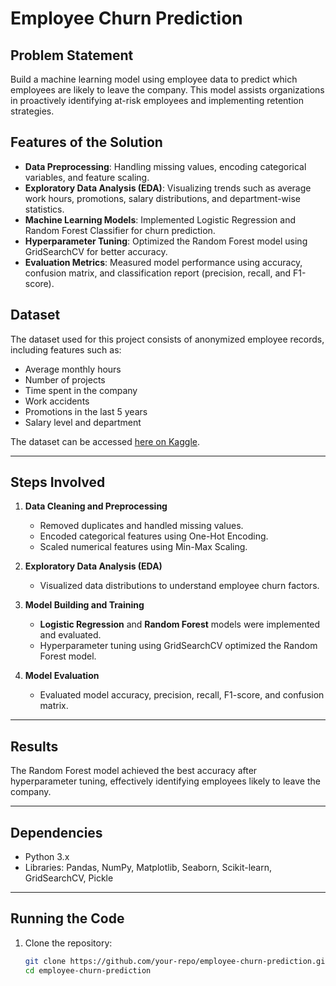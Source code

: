 # Employee Churn Prediction

## Problem Statement
Build a machine learning model using employee data to predict which employees are likely to leave the company. This model assists organizations in proactively identifying at-risk employees and implementing retention strategies. 

## Features of the Solution
- **Data Preprocessing**: Handling missing values, encoding categorical variables, and feature scaling.
- **Exploratory Data Analysis (EDA)**: Visualizing trends such as average work hours, promotions, salary distributions, and department-wise statistics.
- **Machine Learning Models**: Implemented Logistic Regression and Random Forest Classifier for churn prediction.
- **Hyperparameter Tuning**: Optimized the Random Forest model using GridSearchCV for better accuracy.
- **Evaluation Metrics**: Measured model performance using accuracy, confusion matrix, and classification report (precision, recall, and F1-score).

## Dataset
The dataset used for this project consists of anonymized employee records, including features such as:
- Average monthly hours
- Number of projects
- Time spent in the company
- Work accidents
- Promotions in the last 5 years
- Salary level and department

The dataset can be accessed [here on Kaggle](https://www.kaggle.com/datasets/ksbmishra/employeeturnoverprediction).

---

## Steps Involved

1. **Data Cleaning and Preprocessing**  
   - Removed duplicates and handled missing values.  
   - Encoded categorical features using One-Hot Encoding.  
   - Scaled numerical features using Min-Max Scaling.

2. **Exploratory Data Analysis (EDA)**  
   - Visualized data distributions to understand employee churn factors.  

3. **Model Building and Training**  
   - **Logistic Regression** and **Random Forest** models were implemented and evaluated.  
   - Hyperparameter tuning using GridSearchCV optimized the Random Forest model.

4. **Model Evaluation**  
   - Evaluated model accuracy, precision, recall, F1-score, and confusion matrix.

---

## Results
The Random Forest model achieved the best accuracy after hyperparameter tuning, effectively identifying employees likely to leave the company.

---

## Dependencies
- Python 3.x
- Libraries: Pandas, NumPy, Matplotlib, Seaborn, Scikit-learn, GridSearchCV, Pickle

---

## Running the Code
1. Clone the repository:  
   ```bash
   git clone https://github.com/your-repo/employee-churn-prediction.git
   cd employee-churn-prediction
